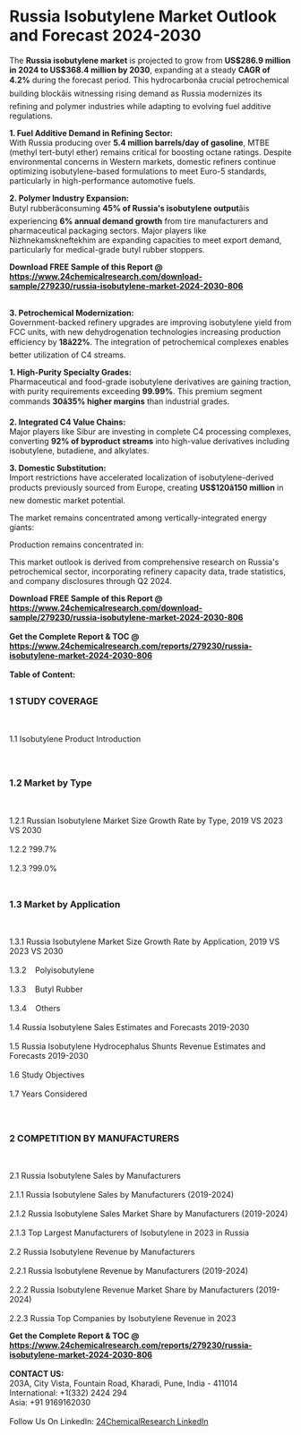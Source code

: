 <h1>Russia Isobutylene Market Outlook and Forecast 2024-2030</h1><p>The <strong>Russia isobutylene market</strong> is projected to grow from <strong>US$286.9 million in 2024 to US$368.4 million by 2030</strong>, expanding at a steady <strong>CAGR of 4.2%</strong> during the forecast period. This hydrocarbonâa crucial petrochemical building blockâis witnessing rising demand as Russia modernizes its refining and polymer industries while adapting to evolving fuel additive regulations.</p><p><strong>1. Fuel Additive Demand in Refining Sector:</strong><br>
With Russia producing over <strong>5.4 million barrels/day of gasoline</strong>, MTBE (methyl tert-butyl ether) remains critical for boosting octane ratings. Despite environmental concerns in Western markets, domestic refiners continue optimizing isobutylene-based formulations to meet Euro-5 standards, particularly in high-performance automotive fuels.</p><p><strong>2. Polymer Industry Expansion:</strong><br>
Butyl rubberâconsuming <strong>45% of Russia's isobutylene output</strong>âis experiencing <strong>6% annual demand growth</strong> from tire manufacturers and pharmaceutical packaging sectors. Major players like Nizhnekamskneftekhim are expanding capacities to meet export demand, particularly for medical-grade butyl rubber stoppers.</p><div><b>Download FREE Sample of this Report @ 
            <a href="https://www.24chemicalresearch.com/download-sample/279230/russia-isobutylene-market-2024-2030-806">
            https://www.24chemicalresearch.com/download-sample/279230/russia-isobutylene-market-2024-2030-806</a></b></div><br><p><strong>3. Petrochemical Modernization:</strong><br>
Government-backed refinery upgrades are improving isobutylene yield from FCC units, with new dehydrogenation technologies increasing production efficiency by <strong>18â22%</strong>. The integration of petrochemical complexes enables better utilization of C4 streams.</p><p><strong>1. High-Purity Specialty Grades:</strong><br>
Pharmaceutical and food-grade isobutylene derivatives are gaining traction, with purity requirements exceeding <strong>99.99%</strong>. This premium segment commands <strong>30â35% higher margins</strong> than industrial grades.</p><p><strong>2. Integrated C4 Value Chains:</strong><br>
Major players like Sibur are investing in complete C4 processing complexes, converting <strong>92% of byproduct streams</strong> into high-value derivatives including isobutylene, butadiene, and alkylates.</p><p><strong>3. Domestic Substitution:</strong><br>
Import restrictions have accelerated localization of isobutylene-derived products previously sourced from Europe, creating <strong>US$120â150 million</strong> in new domestic market potential.</p><p>The market remains concentrated among vertically-integrated energy giants:</p><p>Production remains concentrated in:</p><p>This market outlook is derived from comprehensive research on Russia's petrochemical sector, incorporating refinery capacity data, trade statistics, and company disclosures through Q2 2024.</p><div><b>Download FREE Sample of this Report @ 
            <a href="https://www.24chemicalresearch.com/download-sample/279230/russia-isobutylene-market-2024-2030-806">
            https://www.24chemicalresearch.com/download-sample/279230/russia-isobutylene-market-2024-2030-806</a></b></div><br><div><b>Get the Complete Report & TOC @ 
            <a href="https://www.24chemicalresearch.com/reports/279230/russia-isobutylene-market-2024-2030-806">
            https://www.24chemicalresearch.com/reports/279230/russia-isobutylene-market-2024-2030-806</a></b></div><br>
            <b>Table of Content:</b><p><h2><span style="font-size:16px"><strong>1 STUDY COVERAGE</strong></span></h2><br />
<p>1.1 Isobutylene Product Introduction</p><br />
<h2><span style="font-size:16px"><strong>1.2 Market by Type</strong></span></h2><br />
<p>1.2.1 Russian Isobutylene Market Size Growth Rate by Type, 2019 VS 2023 VS 2030<br /><br />
1.2.2 ?99.7%&nbsp;&nbsp; &nbsp;<br /><br />
1.2.3 ?99.0%<br /><br />
<h2><span style="font-size:16px"><strong>1.3 Market by Application</strong></span></h2><br />
<p>1.3.1 Russia Isobutylene Market Size Growth Rate by Application, 2019 VS 2023 VS 2030<br /><br />
1.3.2&nbsp;&nbsp; &nbsp;Polyisobutylene<br /><br />
1.3.3&nbsp;&nbsp; &nbsp;Butyl Rubber<br /><br />
1.3.4&nbsp;&nbsp; &nbsp;Others<br /><br />
1.4 Russia Isobutylene Sales Estimates and Forecasts 2019-2030<br /><br />
1.5 Russia Isobutylene Hydrocephalus Shunts Revenue Estimates and Forecasts 2019-2030<br /><br />
1.6 Study Objectives<br /><br />
1.7 Years Considered</p><br />
<h2><span style="font-size:16px"><strong>2 COMPETITION BY MANUFACTURERS</strong></span></h2><br />
<p>2.1 Russia Isobutylene Sales by Manufacturers<br /><br />
2.1.1 Russia Isobutylene Sales by Manufacturers (2019-2024)<br /><br />
2.1.2 Russia Isobutylene Sales Market Share by Manufacturers (2019-2024)<br /><br />
2.1.3 Top Largest Manufacturers of Isobutylene in 2023 in Russia<br /><br />
2.2 Russia Isobutylene Revenue by Manufacturers<br /><br />
2.2.1 Russia Isobutylene Revenue by Manufacturers (2019-2024)<br /><br />
2.2.2 Russia Isobutylene Revenue Market Share by Manufacturers (2019-2024)<br /><br />
2.2.3 Russia Top Companies by Isobutylene Revenue in 2023<br </p><div><b>Get the Complete Report & TOC @ 
            <a href="https://www.24chemicalresearch.com/reports/279230/russia-isobutylene-market-2024-2030-806">
            https://www.24chemicalresearch.com/reports/279230/russia-isobutylene-market-2024-2030-806</a></b></div><br><b>CONTACT US:</b><br>
            203A, City Vista, Fountain Road, Kharadi, Pune, India - 411014<br>
            International: +1(332) 2424 294<br>
            Asia: +91 9169162030 <br><br>
            Follow Us On LinkedIn: <a href="https://www.linkedin.com/company/24chemicalresearch/">24ChemicalResearch LinkedIn</a>